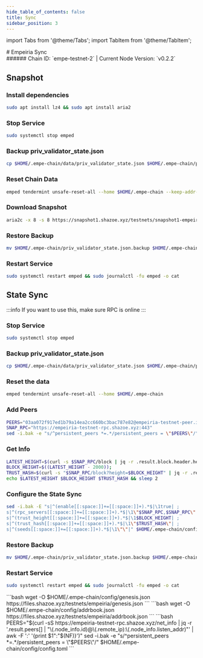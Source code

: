 ```yaml
---
hide_table_of_contents: false
title: Sync
sidebar_position: 3
---
```


import Tabs from '@theme/Tabs';
import TabItem from '@theme/TabItem';

<div className="h1-with-icon icon-empeiria">
# Empeiria Sync
</div>
###### Chain ID: `empe-testnet-2` | Current Node Version: `v0.2.2`

<Tabs>
  <TabItem value="snapshot" label="Snapshot" default>

## Snapshot

### Install dependencies

```bash
sudo apt install lz4 && sudo apt install aria2
```

### Stop Service

```bash
sudo systemctl stop emped
```

### Backup priv_validator_state.json

```bash
cp $HOME/.empe-chain/data/priv_validator_state.json $HOME/.empe-chain/priv_validator_state.json.backup
```

### Reset Chain Data

```bash
emped tendermint unsafe-reset-all --home $HOME/.empe-chain --keep-addr-book
```

### Download Snapshot

```bash
aria2c -x 8 -s 8 https://snapshot1.shazoe.xyz/testnets/snapshot1-empeiria.tar.lz4 && lz4 -c -d snapshot1-empeiria.tar.lz4 | tar -x -C $HOME/.empe-chain && rm snapshot1-empeiria.tar.lz4
```

### Restore Backup

```bash
mv $HOME/.empe-chain/priv_validator_state.json.backup $HOME/.empe-chain/data/priv_validator_state.json
```

### Restart Service

```bash
sudo systemctl restart emped && sudo journalctl -fu emped -o cat
```

  </TabItem>
  <TabItem class="tab" value="stateSync" label="State Sync">

## State Sync

:::info
If you want to use this, make sure RPC is online
:::

### Stop Service

```bash
sudo systemctl stop emped
```

### Backup priv_validator_state.json

```bash
cp $HOME/.empe-chain/data/priv_validator_state.json $HOME/.empe-chain/priv_validator_state.json.backup
```

### Reset the data

```bash
emped tendermint unsafe-reset-all --home $HOME/.empe-chain
```

### Add Peers

```bash
PEERS="03aa072f917ed1b79a14ea2cc660bc3bac787e82@empeiria-testnet-peer.itrocket.net:28656,106b4f4e333bd04d2b93768dace23bae12ebc1b7@65.109.112.148:21156,a9cf0ffdef421d1f4f4a3e1573800f4ee6529773@136.243.13.36:29056,e058f20874c7ddf7d8dc8a6200ff6c7ee66098ba@65.109.93.124:29056,af1bae5ad434fc2188a1ef9bed23398492826896@193.34.212.80:11156,39e8aee22825a7fdf65a664282843ee13849b6f2@162.244.24.82:27656,2db322b41d26559476f929fda51bce06c3db8ba4@65.109.24.155:11256,38ca15d129e9f02ff4164649f1e8ba1325237e7f@194.163.145.153:26656,fec4ba35a0c58c29a101d728a5008370ac6fe7ed@116.202.150.231:28656,78f766310a83b6670023169b93f01d140566db79@65.109.83.40:29056"
SNAP_RPC="https://empeiria-testnet-rpc.shazoe.xyz:443"
sed -i.bak -e "s/^persistent_peers *=.*/persistent_peers = \"$PEERS\"/" $HOME/.empe-chain/config/config.toml
```

### Get Info

```bash
LATEST_HEIGHT=$(curl -s $SNAP_RPC/block | jq -r .result.block.header.height);
BLOCK_HEIGHT=$((LATEST_HEIGHT - 2000));
TRUST_HASH=$(curl -s "$SNAP_RPC/block?height=$BLOCK_HEIGHT" | jq -r .result.block_id.hash)
echo $LATEST_HEIGHT $BLOCK_HEIGHT $TRUST_HASH && sleep 2
```

### Configure the State Sync

```bash
sed -i.bak -E "s|^(enable[[:space:]]+=[[:space:]]+).*$|\1true| ;
s|^(rpc_servers[[:space:]]+=[[:space:]]+).*$|\1\"$SNAP_RPC,$SNAP_RPC\"| ;
s|^(trust_height[[:space:]]+=[[:space:]]+).*$|\1$BLOCK_HEIGHT| ;
s|^(trust_hash[[:space:]]+=[[:space:]]+).*$|\1\"$TRUST_HASH\"| ;
s|^(seeds[[:space:]]+=[[:space:]]+).*$|\1\"\"|" $HOME/.empe-chain/config/config.toml
```

### Restore Backup

```bash
mv $HOME/.empe-chain/priv_validator_state.json.backup $HOME/.empe-chain/data/priv_validator_state.json
```

### Restart Service

```bash
sudo systemctl restart emped && sudo journalctl -fu emped -o cat
```

</TabItem>
<TabItem value="genesis" label="Genesis">
```bash
wget -O $HOME/.empe-chain/config/genesis.json https://files.shazoe.xyz/testnets/empeiria/genesis.json
```
</TabItem>
<TabItem value="Addrbook" label="Addrbook">
```bash
wget -O $HOME/.empe-chain/config/addrbook.json https://files.shazoe.xyz/testnets/empeiria/addrbook.json
```
</TabItem>
<TabItem value="peers" label="Peers">
```bash
PEERS="$(curl -sS https://empeiria-testnet-rpc.shazoe.xyz/net_info | jq -r '.result.peers[] | "\(.node_info.id)@\(.remote_ip):\(.node_info.listen_addr)"' | awk -F ':' '{print $1":"$(NF)}')"
sed -i.bak -e "s/^persistent_peers *=.*/persistent_peers = \"$PEERS\"/" $HOME/.empe-chain/config/config.toml
```
</TabItem>
</Tabs>
